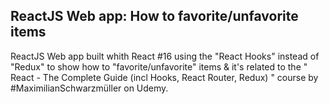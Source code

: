 ## ReactJS Web app: How to favorite/unfavorite items

ReactJS Web app built whith React #16 using the "React Hooks" instead of "Redux" to show how to "favorite/unfavorite" items & it's related to the " React - The Complete Guide (incl Hooks, React Router, Redux) " course by #MaximilianSchwarzmüller on Udemy.